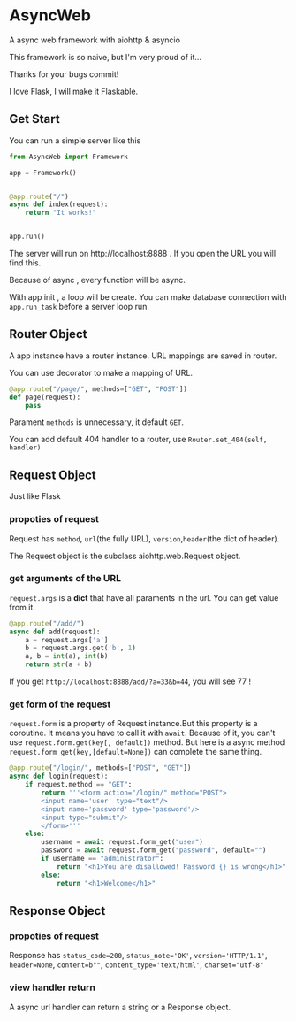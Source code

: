 # AsyncWeb

A async web framework with aiohttp & asyncio

This framework is so naive, but I'm very proud of it...

Thanks for your bugs commit!

I love Flask, I will make it Flaskable.



## Get Start

You can run a simple server like this

```python
from AsyncWeb import Framework

app = Framework()


@app.route("/")
async def index(request):
    return "It works!"


app.run()
```



The server will run on http://localhost:8888 . If you open the URL you will find this.

Because of async ,  every function will be async.

With app init , a loop will be create. You can make database connection with `app.run_task`  before a server loop run.





## Router Object

A app instance have a router instance. URL mappings are saved in router.

You can use decorator to make a mapping of URL.

```python
@app.route("/page/", methods=["GET", "POST"])
def page(request):
    pass
```

Parament `methods` is unnecessary, it default `GET`.

You can add default 404 handler to a router, use `Router.set_404(self, handler)`



## Request Object

Just like Flask

### propoties of request

Request has `method`, `url`(the fully URL), `version`,`header`(the dict of header).

The Request object is the subclass aiohttp.web.Request object.



### get arguments of the URL

`request.args`  is a **dict** that have all paraments in the url. You can get value from it.

```python
@app.route("/add/")
async def add(request):
    a = request.args['a']
    b = request.args.get('b', 1)
    a, b = int(a), int(b)
    return str(a + b)
```



If you get `http://localhost:8888/add/?a=33&b=44`, you will see 77 !



### get form of the request

`request.form` is a property of Request instance.But this property is a coroutine. It means you have to call it with `await`. Because of it,  you can't use `request.form.get(key[, default])`  method. But here is a async method `request.form_get(key,[default=None])` can complete the same thing.

```python
@app.route("/login/", methods=["POST", "GET"])
async def login(request):
    if request.method == "GET":
        return '''<form action="/login/" method="POST">
        <input name='user' type="text"/>
        <input name='password' type='password'/>
        <input type="submit"/>
        </form>'''
    else:
        username = await request.form_get("user")
        password = await request.form_get("password", default="")
        if username == "administrator":
            return "<h1>You are disallowed! Password {} is wrong</h1>".format(password)
        else:
            return "<h1>Welcome</h1>"
```



## Response Object

### propoties of request

Response has `status_code=200`, `status_note='OK'`, `version='HTTP/1.1'`, `header=None`, `content=b""`, `content_type='text/html'`, `charset="utf-8"`



### view handler return

A async url handler can return a string or a Response object.




